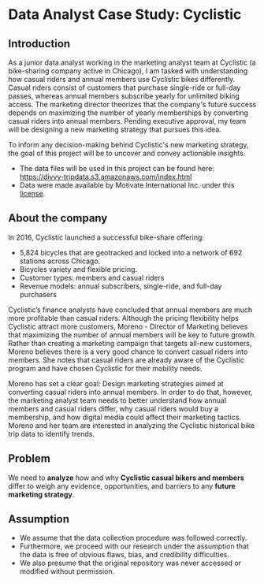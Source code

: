 # Data Analyst Case Study: Cyclistic

## Introduction

As a junior data analyst working in the marketing analyst team at Cyclistic (a bike-sharing company active in Chicago), I am tasked with understanding how casual riders and annual members use Cyclistic bikes differently. Casual riders consist of customers that purchase single-ride or full-day passes, whereas annual members subscribe yearly for unlimited biking access. The marketing director theorizes that the company's future success depends on maximizing the number of yearly memberships by converting casual riders into annual members. Pending executive approval, my team will be designing a new marketing strategy that pursues this idea.

To inform any decision-making behind Cyclistic's new marketing strategy, the goal of this project will be to uncover and convey actionable insights.

* The data files will be used in this project can be found here: https://divvy-tripdata.s3.amazonaws.com/index.html
* Data were made available by Motivate International Inc. under this [license](https://ride.divvybikes.com/data-license-agreement).

## About the company

   In 2016, Cyclistic launched a successful bike-share offering:
   * 5,824 bicycles that are geotracked and locked into a network of 692 stations across Chicago. 
   * Bicycles variety and flexible pricing.
   * Customer types: members and casual riders
   * Revenue models: annual subscribers, single-ride, and full-day purchasers

   Cyclistic’s finance analysts have concluded that annual members are much more profitable than casual riders. Although the pricing flexibility helps Cyclistic attract more customers, Moreno - Director of Marketing believes that maximizing the number of annual members will be key to future growth. Rather than creating a marketing campaign that targets all-new customers, Moreno believes there is a very good chance to convert casual riders into members. She notes that casual riders are already aware of the Cyclistic program and have chosen Cyclistic for their mobility needs.

   Moreno has set a clear goal: Design marketing strategies aimed at converting casual riders into annual members. In order to do that, however, the marketing analyst team needs to better understand how annual members and casual riders differ, why casual riders would buy a membership, and how digital media could affect their marketing tactics. Moreno and her team are interested in analyzing the Cyclistic historical bike trip data to identify trends.

## Problem

   We need to **analyze** how and why **Cyclistic casual bikers and members** differ to weigh any evidence, opportunities, and barriers to any **future marketing strategy**.

## Assumption

   * We assume that the data collection procedure was followed correctly. 
   * Furthermore, we proceed with our research under the assumption that the data is free of obvious flaws, bias, and credibility difficulties. 
   * We also presume that the original repository was never accessed or modified without permission.
